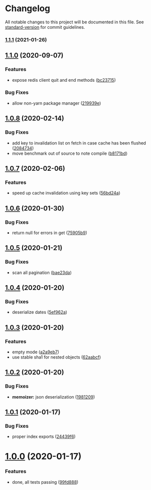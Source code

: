 # Changelog

All notable changes to this project will be documented in this file. See [standard-version](https://github.com/conventional-changelog/standard-version) for commit guidelines.

### [1.1.1](https://github.com/politics-rewired/memoredis/compare/v1.1.0...v1.1.1) (2021-01-26)

## [1.1.0](https://github.com/politics-rewired/memoredis/compare/v1.0.8...v1.1.0) (2020-09-07)


### Features

* expose redis client quit and end methods ([bc23715](https://github.com/politics-rewired/memoredis/commit/bc237156ae76661ba9dbc55a148b32a0dba7d845))


### Bug Fixes

* allow non-yarn package manager ([219939e](https://github.com/politics-rewired/memoredis/commit/219939e5deee7469206a418932065ccabbac50e0))

## [1.0.8](https://github.com/politics-rewired/memoredis/compare/v1.0.7...v1.0.8) (2020-02-14)


### Bug Fixes

* add key to invalidation list on fetch in case cache has been flushed ([2084734](https://github.com/politics-rewired/memoredis/commit/2084734b15befddc1cf45a1d11bef40b4af80ab8))
* move benchmark out of source to note compile ([b8171bd](https://github.com/politics-rewired/memoredis/commit/b8171bd87a78fd85cdc2fe550768d031e8e9f9eb))



## [1.0.7](https://github.com/politics-rewired/memoredis/compare/v1.0.6...v1.0.7) (2020-02-06)


### Features

* speed up cache invalidation using key sets ([56bd24a](https://github.com/politics-rewired/memoredis/commit/56bd24a9f516c5512243b5b314e7b88e872d3c23))



## [1.0.6](https://github.com/politics-rewired/memoredis/compare/v1.0.5...v1.0.6) (2020-01-30)


### Bug Fixes

* return null for errors in get ([75905b9](https://github.com/politics-rewired/memoredis/commit/75905b9f584d416bb9764ad2ed6b4247898ba139))



## [1.0.5](https://github.com/politics-rewired/memoredis/compare/v1.0.4...v1.0.5) (2020-01-21)


### Bug Fixes

* scan all pagination ([bae23da](https://github.com/politics-rewired/memoredis/commit/bae23dafe37d3cd1ffde92076d68cc566c905193))



## [1.0.4](https://github.com/politics-rewired/memoredis/compare/v1.0.3...v1.0.4) (2020-01-20)


### Bug Fixes

* deserialize dates ([5ef962a](https://github.com/politics-rewired/memoredis/commit/5ef962a70f62e2351ad3ff7d3b37e20365ac2d22))



## [1.0.3](https://github.com/politics-rewired/memoredis/compare/v1.0.2...v1.0.3) (2020-01-20)


### Features

* empty mode ([a2a9eb7](https://github.com/politics-rewired/memoredis/commit/a2a9eb77433d469bfb630e8e748096f1bb4e241c))
* use stable sha1 for nested objects ([62aabcf](https://github.com/politics-rewired/memoredis/commit/62aabcf40b2b49c144105c9d2e69cb058d6ca4e5))



## [1.0.2](https://github.com/politics-rewired/memoredis/compare/v1.0.1...v1.0.2) (2020-01-20)


### Bug Fixes

* **memoizer:** json deserialization ([1981209](https://github.com/politics-rewired/memoredis/commit/1981209ee6fdfdd67b05d5e4e3b74c0708af98d0))



## [1.0.1](https://github.com/politics-rewired/memoredis/compare/v1.0.0...v1.0.1) (2020-01-17)


### Bug Fixes

* proper index exports ([24439f6](https://github.com/politics-rewired/memoredis/commit/24439f6940e35ce013c6822e9d2be73c8b4ce4fc))



# [1.0.0](https://github.com/politics-rewired/memoredis/compare/99fd88847d803960779eb2628467afa21b00d3d4...v1.0.0) (2020-01-17)


### Features

* done, all tests passing ([99fd888](https://github.com/politics-rewired/memoredis/commit/99fd88847d803960779eb2628467afa21b00d3d4))
